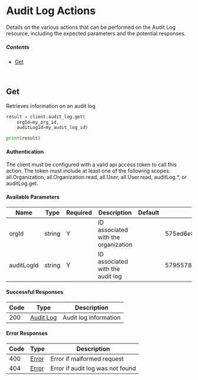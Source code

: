# Audit Log Actions

Details on the various actions that can be performed on the
Audit Log resource, including the expected
parameters and the potential responses.

##### Contents

*   [Get](#get)

<br/>

## Get

Retrieves information on an audit log

```python
result = client.audit_log.get(
    orgId=my_org_id,
    auditLogId=my_audit_log_id)

print(result)
```

#### Authentication
The client must be configured with a valid api access token to call this
action. The token must include at least one of the following scopes:
all.Organization, all.Organization.read, all.User, all.User.read, auditLog.*, or auditLog.get.

#### Available Parameters

| Name | Type | Required | Description | Default | Example |
| ---- | ---- | -------- | ----------- | ------- | ------- |
| orgId | string | Y | ID associated with the organization |  | 575ed6e87ae143cd83dc4aa8 |
| auditLogId | string | Y | ID associated with the audit log |  | 57955788124b37010084c053 |

#### Successful Responses

| Code | Type | Description |
| ---- | ---- | ----------- |
| 200 | [Audit Log](_schemas.md#audit-log) | Audit log information |

#### Error Responses

| Code | Type | Description |
| ---- | ---- | ----------- |
| 400 | [Error](_schemas.md#error) | Error if malformed request |
| 404 | [Error](_schemas.md#error) | Error if audit log was not found |
